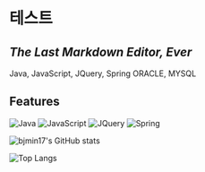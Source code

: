 # 테스트
## _The Last Markdown Editor, Ever_

Java, JavaScript, JQuery, Spring
ORACLE, MYSQL

## Features
<div>
  <img alt="Java" src ="https://img.shields.io/badge/Java-007396.svg?&style=for-the-badge&logo=Java&logoColor=White"/>
  <img alt="JavaScript" src ="https://img.shields.io/badge/JavaScript-F7DF1E.svg?&style=for-the-badge&logo=JavaScript&logoColor=White"/>
  <img alt="JQuery" src ="https://img.shields.io/badge/JQuery-0769AD.svg?&style=for-the-badge&logo=JQuery&logoColor=White"/>
  <img alt="Spring" src ="https://img.shields.io/badge/Spring-6DB33F.svg?&style=for-the-badge&logo=Spring&logoColor=White"/>
</div>

![bjmin17's GitHub stats](https://github-readme-stats.vercel.app/api?username=bjmin17&show_icons=true)

![Top Langs](https://github-readme-stats.vercel.app/api/top-langs/?username=bjmin17&layout=compact)
